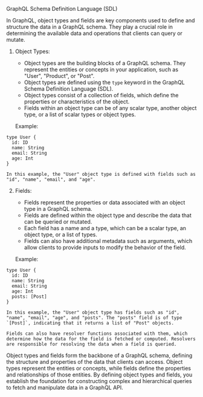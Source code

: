 GraphQL Schema Definition Language (SDL)

In GraphQL, object types and fields are key components used to define and structure the data in a GraphQL schema. They play a crucial role in determining the available data and operations that clients can query or mutate.

1. Object Types:
    
    - Object types are the building blocks of a GraphQL schema. They represent the entities or concepts in your application, such as "User", "Product", or "Post".
    - Object types are defined using the `type` keyword in the GraphQL Schema Definition Language (SDL).
    - Object types consist of a collection of fields, which define the properties or characteristics of the object.
    - Fields within an object type can be of any scalar type, another object type, or a list of scalar types or object types.
    
    Example:
    
```
type User {
  id: ID
  name: String
  email: String
  age: Int
}

```
    
    In this example, the "User" object type is defined with fields such as "id", "name", "email", and "age".
    
2. Fields:
    
    - Fields represent the properties or data associated with an object type in a GraphQL schema.
    - Fields are defined within the object type and describe the data that can be queried or mutated.
    - Each field has a name and a type, which can be a scalar type, an object type, or a list of types.
    - Fields can also have additional metadata such as arguments, which allow clients to provide inputs to modify the behavior of the field.
    
    Example:
    
```
type User {
  id: ID
  name: String
  email: String
  age: Int
  posts: [Post]
}

``` 
    
    In this example, the "User" object type has fields such as "id", "name", "email", "age", and "posts". The "posts" field is of type `[Post]`, indicating that it returns a list of "Post" objects.
    
    Fields can also have resolver functions associated with them, which determine how the data for the field is fetched or computed. Resolvers are responsible for resolving the data when a field is queried.
    

Object types and fields form the backbone of a GraphQL schema, defining the structure and properties of the data that clients can access. Object types represent the entities or concepts, while fields define the properties and relationships of those entities. By defining object types and fields, you establish the foundation for constructing complex and hierarchical queries to fetch and manipulate data in a GraphQL API.